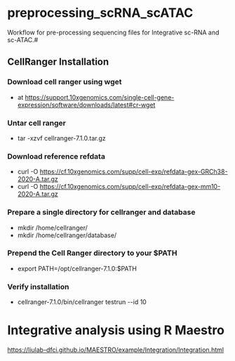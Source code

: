 <!-- GETTING STARTED -->

# preprocessing_scRNA_scATAC
Workflow for pre-processing sequencing files for Integrative sc-RNA and sc-ATAC.#

## CellRanger Installation

### Download cell ranger using wget
- at https://support.10xgenomics.com/single-cell-gene-expression/software/downloads/latest#cr-wget

### Untar cell ranger 
- tar -xzvf cellranger-7.1.0.tar.gz

### Download reference refdata
- curl -O https://cf.10xgenomics.com/supp/cell-exp/refdata-gex-GRCh38-2020-A.tar.gz
- curl -O https://cf.10xgenomics.com/supp/cell-exp/refdata-gex-mm10-2020-A.tar.gz

### Prepare a single directory for cellranger and database
- mkdir /home/cellranger/
- mkdir /home/cellranger/database/

### Prepend the Cell Ranger directory to your $PATH
- export PATH=/opt/cellranger-7.1.0:$PATH

### Verify installation
- cellranger-7.1.0/bin/cellranger testrun --id 10
















# Integrative analysis using R Maestro 
https://liulab-dfci.github.io/MAESTRO/example/Integration/Integration.html
